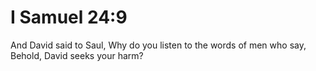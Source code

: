 # I Samuel 24:9

And David said to Saul, Why do you listen to the words of men who say, Behold, David seeks your harm?
